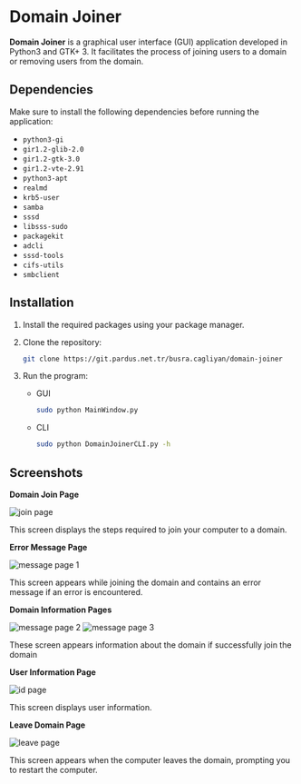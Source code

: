 # Domain Joiner

**Domain Joiner** is a graphical user interface (GUI) application developed in Python3 and GTK+ 3. It facilitates the process of joining users to a domain or removing users from the domain.

## Dependencies

Make sure to install the following dependencies before running the application:

- `python3-gi`
- `gir1.2-glib-2.0`
- `gir1.2-gtk-3.0`
- `gir1.2-vte-2.91`
- `python3-apt`
- `realmd`
- `krb5-user`
- `samba`
- `sssd`
- `libsss-sudo`
- `packagekit`
- `adcli`
- `sssd-tools`
- `cifs-utils`
- `smbclient`

## Installation

1. Install the required packages using your package manager.

2. Clone the repository:

   ```bash
   git clone https://git.pardus.net.tr/busra.cagliyan/domain-joiner
   ```

3. Run the program:
    
    * GUI 
      ```bash
      sudo python MainWindow.py
      ```
    
    * CLI
      ```bash
      sudo python DomainJoinerCLI.py -h
      ```
    
## Screenshots

**Domain Join Page**

![join page](screenshots/join_page.png)

This screen displays the steps required to join your computer to a domain.

**Error Message Page**

![message page 1](screenshots/error_message_page.png)

This screen appears while joining the domain and contains an error message if an error is encountered.

**Domain Information Pages**

![message page 2](screenshots/message_page2.png)
![message page 3](screenshots/message_page3.png)

These screen appears information about the domain if successfully join the domain

**User Information Page**

![id page](screenshots/id_page.png)

This screen displays user information.

**Leave Domain Page**

![leave page](screenshots/leave_page.png)

This screen appears when the computer leaves the domain, prompting you to restart the computer.

